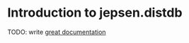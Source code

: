 # Introduction to jepsen.distdb

TODO: write [great documentation](http://jacobian.org/writing/what-to-write/)
